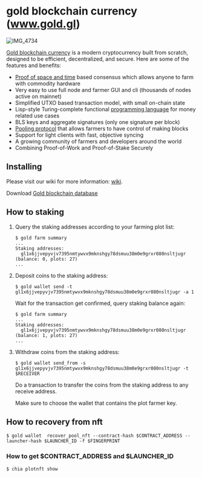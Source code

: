 # gold blockchain currency (www.gold.gl) 

![IMG_4734](https://avatars.githubusercontent.com/u/98028987?v=4)
 
[Gold blockchain currency](https://www.gold.gl) is a modern cryptocurrency built from scratch, designed to be efficient, decentralized, and secure. Here are some of the features and benefits:
* [Proof of space and time](https://docs.google.com/document/d/1tmRIb7lgi4QfKkNaxuKOBHRmwbVlGL4f7EsBDr_5xZE/edit) based consensus which allows anyone to farm with commodity hardware
* Very easy to use full node and farmer GUI and cli (thousands of nodes active on mainnet)
* Simplified UTXO based transaction model, with small on-chain state
* Lisp-style Turing-complete functional [programming language](https://chialisp.com/) for money related use cases
* BLS keys and aggregate signatures (only one signature per block)
* [Pooling protocol](https://github.com/Chia-Network/chia-blockchain/wiki/Pooling-User-Guide) that allows farmers to have control of making blocks
* Support for light clients with fast, objective syncing
* A growing community of farmers and developers around the world
* Combining Proof-of-Work and Proof-of-Stake Securely

## Installing

Please visit our wiki for more information:
[wiki](https://github.com/goldcoin-gl/gold-blockchain/wiki).

Download [Gold blockchain database](https://www.gold.gl/download)


## How to staking

1. Query the staking addresses according to your farming plot list:

   ```
   $ gold farm summary
   ...
   Staking addresses:
     gl1x6jjvepyvjv7395nmtywvx9mknshgy78dsmuu38m0e9grxr080nsltjugr (balance: 0, plots: 27)
   ...
   ```

2. Deposit coins to the staking address:

   ```
   $ gold wallet send -t gl1x6jjvepyvjv7395nmtywvx9mknshgy78dsmuu38m0e9grxr080nsltjugr -a 1
   ```

   Wait for the transaction get confirmed, query staking balance again:

   ```
   $ gold farm summary
   ...
   Staking addresses:
     gl1x6jjvepyvjv7395nmtywvx9mknshgy78dsmuu38m0e9grxr080nsltjugr (balance: 1, plots: 27)
   ...
   ```

3. Withdraw coins from the staking address:

   ```
   $ gold wallet send_from -s gl1x6jjvepyvjv7395nmtywvx9mknshgy78dsmuu38m0e9grxr080nsltjugr -t $RECEIVER
   ```

   Do a transaction to transfer the coins from the staking address to any receive address.

   Make sure to choose the wallet that contains the plot farmer key.
## How to recovery from nft
```
$ gold wallet  recover_pool_nft --contract-hash $CONTRACT_ADDRESS --launcher-hash $LAUNCHER_ID -f $FINGERPRINT
```
### How to get $CONTRACT_ADDRESS and $LAUNCHER_ID
```
$ chia plotnft show
```

